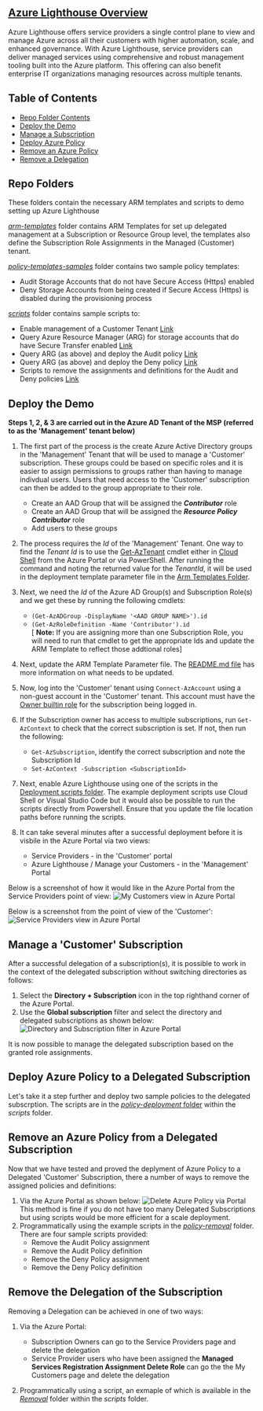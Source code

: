 ## [Azure Lighthouse Overview](https://docs.microsoft.com/en-us/azure/lighthouse/overview)

Azure Lighthouse offers service providers a single control plane to view and manage Azure across all their customers with higher automation, scale, and enhanced governance. With Azure Lighthouse, service providers can deliver managed services using comprehensive and robust management tooling built into the Azure platform. This offering can also benefit enterprise IT organizations managing resources across multiple tenants.

## Table of Contents
* [Repo Folder Contents](https://github.com/paulfcollins/public-azure/tree/master/Azure-Lighthouse#repo-folders) 
* [Deploy the Demo](https://github.com/paulfcollins/public-azure/tree/master/Azure-Lighthouse#deploy-the-demo) 
* [Manage a Subscription](https://github.com/paulfcollins/public-azure/tree/master/Azure-Lighthouse#manage-a-customer-subscription) 
* [Deploy Azure Policy](https://github.com/paulfcollins/public-azure/tree/master/Azure-Lighthouse#deploy-azure-policy-to-a-delegated-subscription)
* [Remove an Azure Policy](https://github.com/paulfcollins/public-azure/tree/master/Azure-Lighthouse#remove-an-azure-policy-from-a-delegated-subscription)
* [Remove a Delegation](https://github.com/paulfcollins/public-azure/tree/master/Azure-Lighthouse#remove-the-delegation-of-the-subscription) 

## Repo Folders

These folders contain the necessary ARM templates and scripts to demo setting up Azure Lighthouse

[_arm-templates_](https://github.com/paulfcollins/public-azure/tree/master/Azure-Lighthouse/arm-templates) folder contains ARM Templates for set up delegated management at a Subscription or Resource Group level, 
the templates also define the Subscription Role Assignments in the Managed (Customer) tenant.

[_policy-templates-samples_](https://github.com/paulfcollins/public-azure/tree/master/Azure-Lighthouse/policy-template-samples) folder contains two sample policy templates:
   * Audit Storage Accounts that do not have Secure Access (Https) enabled
   * Deny Storage Accounts from being created if Secure Access (Https) is disabled during the provisioning process

[_scripts_](https://github.com/paulfcollins/public-azure/tree/master/Azure-Lighthouse/scripts) folder contains sample scripts to:
   * Enable management of a Customer Tenant [Link](https://github.com/paulfcollins/public-azure/tree/master/Azure-Lighthouse/scripts/deployment)
   * Query Azure Resource Manager (ARG) for storage accounts that do have Secure Transfer enabled [Link](https://github.com/paulfcollins/public-azure/tree/master/Azure-Lighthouse/scripts/policy-deployment)
   * Query ARG (as above) and deploy the Audit policy [Link](https://github.com/paulfcollins/public-azure/tree/master/Azure-Lighthouse/scripts/policy-deployment)
   * Query ARG (as above) and deploy the Deny policy [Link](https://github.com/paulfcollins/public-azure/tree/master/Azure-Lighthouse/scripts/policy-deployment)
   * Scripts to remove the assignments and definitions for the Audit and Deny policies [Link](https://github.com/paulfcollins/public-azure/tree/master/Azure-Lighthouse/scripts/policy-removal)

## Deploy the Demo
  
  **Steps 1, 2, & 3 are carried out in the Azure AD Tenant of the MSP (referred to as the 'Management' tenant below)**
1. The first part of the process is the create Azure Active Directory groups in the 'Management' Tenant that will be used to manage a 'Customer' subscription. These groups could be based on specific roles and it is easier to assign permissions to groups rather than having to manage indivdual users. Users that need access to the 'Customer' subscription can then be added to the group appropriate to their role.
   * Create an AAD Group that will be assigned the **_Contributor_** role
   * Create an AAD Group that will be assigned the **_Resource Policy Contributor_** role
   * Add users to these groups
  
2. The process requires the _Id_ of the 'Management' Tenant. One way to find the _Tenant Id_ is to use the [Get-AzTenant](https://docs.microsoft.com/en-us/powershell/module/az.accounts/get-aztenant?view=azps-4.3.0) cmdlet either in [Cloud Shell](https://docs.microsoft.com/en-us/azure/cloud-shell/overview) from the Azure Portal or via PowerShell. After running the command and noting the returned value for the _TenantId_, it will be used in the deployment template parameter file in the [Arm Templates Folder](https://github.com/paulfcollins/public-azure/tree/master/Azure-Lighthouse/arm-templates).
  
3. Next, we need the _Id_ of the Azure AD Group(s) and Subscription Role(s) and we get these by running the following cmdlets:
   * `(Get-AzADGroup -DisplayName '<AAD GROUP NAME>').id`
   * `(Get-AzRoleDefinition -Name 'Contributor').id`  
   [ **Note:** If you are assigning more than one Subscription Role, you will need to run that cmdlet to get the appropriate Ids and update the ARM Template to reflect those addtional roles]
  
4. Next, update the ARM Template Parameter file. The [README.md file](https://github.com/paulfcollins/public-azure/blob/master/Azure-Lighthouse/arm-templates/README.md) has more information on what needs to be updated. 
  
5. Now, log into the 'Customer' tenant using `Connect-AzAccount` using a non-guest account in the 'Customer' tenant. This account must have the [Owner builtin role](https://docs.microsoft.com/en-us/azure/role-based-access-control/built-in-roles#owner) for the subscription being logged in. 
  
6. If the Subscription owner has access to multiple subscriptions, run `Get-AzContext` to check that the correct subscription is set. If not, then run the following:
   * `Get-AzSubscription`, identify the correct subscription and note the Subscription Id
   * `Set-AzContext -Subscription <SubscriptionId>`
  
7. Next, enable Azure Lighthouse using one of the scripts in the [Deployment scripts folder](https://github.com/paulfcollins/public-azure/tree/master/Azure-Lighthouse/scripts/deployment). The example deployment scripts use Cloud Shell or Visual Studio Code but it would also be possible to run the scripts directly from Powershell. Ensure that you update the file location paths before running the scripts.

8. It can take several minutes after a successful deployment before it is visbile in the Azure Portal via two views:
   * Service Providers - in the 'Customer' portal
   * Azure Lighthouse / Manage your Customers - in the 'Management' Portal
  
Below is a screenshot of how it would like in the Azure Portal from the Service Providers point of view:
![My Customers view in Azure Portal](https://github.com/paulfcollins/public-azure/blob/master/Azure-Lighthouse/images/MSPLighthouseview.png)
  
Below is a screenshot from the point of view of the 'Customer': 
![Service Providers view in Azure Portal](https://github.com/paulfcollins/public-azure/blob/master/Azure-Lighthouse/images/customerviewofmsp.png)
  
## Manage a 'Customer' Subscription
  
After a successful delegation of a subscription(s), it is possible to work in the context of the delegated subscription without switching directories as follows:
1. Select the **Directory + Subscription** icon in the top righthand corner of the Azure Portal.
2. Use the **Global subscription** filter and select the directory and delegated subscriptions as shown below:
![Directory and Subscription filter in Azure Portal](https://github.com/paulfcollins/public-azure/blob/master/Azure-Lighthouse/images/subscriptionpicker.png)
  
It is now possible to manage the delegated subscription based on the granted role assignments.
  
## Deploy Azure Policy to a Delegated Subscription
  
Let's take it a step further and deploy two sample policies to the delegated subscrption. The scripts are in the [_policy-deployment_ folder](https://github.com/paulfcollins/public-azure/tree/master/Azure-Lighthouse/scripts/policy-deployment) within the _scripts_ folder. 
  
## Remove an Azure Policy from a Delegated Subscription 
  
Now that we have tested and proved the deplyment of Azure Policy to a Delegated 'Customer' Subscription, there a number of ways to remove the assigned policies and definitions: 
1. Via the Azure Portal as shown below: 
![Delete Azure Policy via Portal](https://github.com/paulfcollins/public-azure/blob/master/Azure-Lighthouse/images/deletepolicyassignment1.png) 
This method is fine if you do not have too many Delegated Subscriptions but using scripts would be more efficient for a scale deployment. 
2. Programmatically using the example scripts in the [_policy-removal_](https://github.com/paulfcollins/public-azure/tree/master/Azure-Lighthouse/scripts/policy-removal) folder. There are four sample scripts provided: 
   * Remove the Audit Policy assignment
   * Remove the Audit Policy definition
   * Remove the Deny Policy assignment
   * Remove the Deny Policy definition
  
## Remove the Delegation of the Subscription

Removing a Delegation can be achieved in one of two ways: 
1. Via the Azure Portal:
   * Subscription Owners can go to the Service Providers page and delete the delegation
   * Service Provider users who have been assigned the **Managed Services Registration Assignment Delete Role** can go the the My Customers page and delete the delegation
  
2. Programmatically using a script, an exmaple of which is available in the [_Removal_](https://github.com/paulfcollins/public-azure/tree/master/Azure-Lighthouse/scripts/removal) folder within the _scripts_ folder. 
  